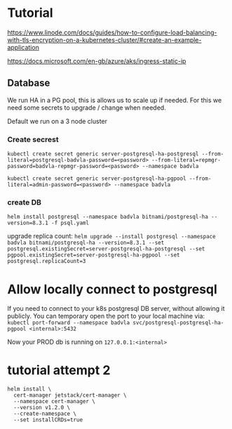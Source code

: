 # Tutorial

https://www.linode.com/docs/guides/how-to-configure-load-balancing-with-tls-encryption-on-a-kubernetes-cluster/#create-an-example-application

https://docs.microsoft.com/en-gb/azure/aks/ingress-static-ip



## Database
We run HA in a PG pool, this is allows us to scale up if needed.
For this we need some secrets to upgrade / change when needed.


Default we run on a 3 node cluster

### Create secrest

`kubectl create secret generic server-postgresql-ha-postgresql --from-literal=postgresql-badvla-password=<password> --from-literal=repmgr-password=badvla-repmgr-password=<password> --namespace badvla`

`kubectl create secret generic server-postgresql-ha-pgpool --from-literal=admin-password=<password> --namespace badvla`

### create DB

`helm install postgresql --namespace badvla bitnami/postgresql-ha --version=8.3.1 -f psql.yaml`

upgrade replica count:
`helm upgrade --install postgresql --namespace badvla bitnami/postgresql-ha --version=8.3.1 --set postgresql.existingSecret=server-postgresql-ha-postgresql --set pgpool.existingSecret=server-postgresql-ha-pgpool --set postgresql.replicaCount=3`


# Allow locally connect to postgresql

If you need to connect to your k8s postgresql DB server, without allowing it publicly.
You can temporary open the port to your local machine via:
`kubectl port-forward --namespace badvla svc/postgresql-postgresql-ha-pgpool <internal>:5432`

Now your PROD db is running on `127.0.0.1:<internal>`

# tutorial attempt 2

```
helm install \
  cert-manager jetstack/cert-manager \
  --namespace cert-manager \
  --version v1.2.0 \
  --create-namespace \
  --set installCRDs=true
```
